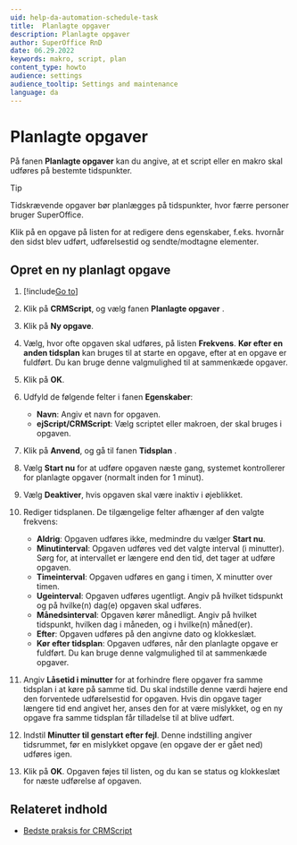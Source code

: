 ```yaml
---
uid: help-da-automation-schedule-task
title:  Planlagte opgaver
description: Planlagte opgaver
author: SuperOffice RnD
date: 06.29.2022
keywords: makro, script, plan
content_type: howto
audience: settings
audience_tooltip: Settings and maintenance
language: da
---
```


# Planlagte opgaver

På fanen **Planlagte opgaver** kan du angive, at et script eller en makro skal udføres på bestemte tidspunkter.

> [!TIP]
> Tidskrævende opgaver bør planlægges på tidspunkter, hvor færre personer bruger SuperOffice.

Klik på en opgave på listen for at redigere dens egenskaber, f.eks. hvornår den sidst blev udført, udførelsestid og sendte/modtagne elementer.

## Opret en ny planlagt opgave

1. [!include[Go to](../../../learn/includes/goto-sm.md)]

1. Klik på **CRMScript**, og vælg fanen **Planlagte opgaver** .

1. Klik på **Ny opgave**.

1. Vælg, hvor ofte opgaven skal udføres, på listen **Frekvens**. **Kør efter en anden tidsplan** kan bruges til at starte en opgave, efter at en opgave er fuldført. Du kan bruge denne valgmulighed til at sammenkæde opgaver.

1. Klik på **OK**.

1. Udfyld de følgende felter i fanen **Egenskaber**:
    * **Navn**: Angiv et navn for opgaven.
    * **ejScript/CRMScript**: Vælg scriptet eller makroen, der skal bruges i opgaven.

1. Klik på **Anvend**, og gå til fanen **Tidsplan** .

1. Vælg **Start nu** for at udføre opgaven næste gang, systemet kontrollerer for planlagte opgaver (normalt inden for 1 minut).

1. Vælg **Deaktiver**, hvis opgaven skal være inaktiv i øjeblikket.

1. Rediger tidsplanen. De tilgængelige felter afhænger af den valgte frekvens:

    * **Aldrig**: Opgaven udføres ikke, medmindre du vælger **Start nu**.
    * **Minutinterval**: Opgaven udføres ved det valgte interval (i minutter). Sørg for, at intervallet er længere end den tid, det tager at udføre opgaven.
    * **Timeinterval**: Opgaven udføres en gang i timen, X minutter over timen.
    * **Ugeinterval**: Opgaven udføres ugentligt. Angiv på hvilket tidspunkt og på hvilke(n) dag(e) opgaven skal udføres.
    * **Månedsinterval**: Opgaven kører månedligt. Angiv på hvilket tidspunkt, hvilken dag i måneden, og i hvilke(n) måned(er).
    * **Efter**: Opgaven udføres på den angivne dato og klokkeslæt.
    * **Kør efter tidsplan**: Opgaven udføres, når den planlagte opgave er fuldført. Du kan bruge denne valgmulighed til at sammenkæde opgaver.

1. Angiv **Låsetid i minutter** for at forhindre flere opgaver fra samme tidsplan i at køre på samme tid. Du skal indstille denne værdi højere end den forventede udførelsestid for opgaven. Hvis din opgave tager længere tid end angivet her, anses den for at være mislykket, og en ny opgave fra samme tidsplan får tilladelse til at blive udført.

1. Indstil **Minutter til genstart efter fejl**. Denne indstilling angiver tidsrummet, før en mislykket opgave (en opgave der er gået ned) udføres igen.

1. Klik på **OK**. Opgaven føjes til listen, og du kan se status og klokkeslæt for næste udførelse af opgaven.

## Relateret indhold

* [Bedste praksis for CRMScript][1]

<!-- Referenced links -->
[1]: ../../../../en/automation/crmscript/code-quality/best-practices.md
